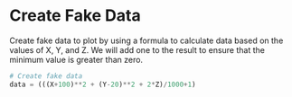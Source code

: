 # Create Fake Data

Create fake data to plot by using a formula to calculate data based on the values of X, Y, and Z. We will add one to the result to ensure that the minimum value is greater than zero.

```python
# Create fake data
data = (((X+100)**2 + (Y-20)**2 + 2*Z)/1000+1)
```
